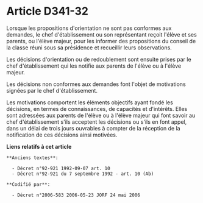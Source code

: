 # Article D341-32

Lorsque les propositions d'orientation ne sont pas conformes aux demandes, le chef d'établissement ou son représentant reçoit
l'élève et ses parents, ou l'élève majeur, pour les informer des propositions du conseil de la classe réuni sous sa
présidence et recueillir leurs observations.

Les décisions d'orientation ou de redoublement sont ensuite prises par le chef d'établissement qui les notifie aux parents de
l'élève ou à l'élève majeur.

Les décisions non conformes aux demandes font l'objet de motivations signées par le chef d'établissement.

Les motivations comportent les éléments objectifs ayant fondé les décisions, en termes de connaissances, de capacités et
d'intérêts. Elles sont adressées aux parents de l'élève ou à l'élève majeur qui font savoir au chef d'établissement s'ils
acceptent les décisions ou s'ils en font appel, dans un délai de trois jours ouvrables à compter de la réception de la
notification de ces décisions ainsi motivées.

**Liens relatifs à cet article**

	**Anciens textes**:

	  - Décret n°92-921 1992-09-07 art. 10
	  - Décret n°92-921 du 7 septembre 1992 - art. 10 (Ab)

	**Codifié par**:

	  - Décret n°2006-583 2006-05-23 JORF 24 mai 2006
